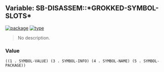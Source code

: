 ## Variable: SB-DISASSEM::\*GROKKED-SYMBOL-SLOTS\*
[![package](https://img.shields.io/badge/Package-SB--DISASSEM-5f9ea0.svg?style=social&colorA=999999)](../) [![type](https://img.shields.io/badge/Type-Variable-5f9ea0.svg?style=social&colorA=999999)](../#variable) 

> No description.

### Value
```
((1 . SYMBOL-VALUE) (3 . SYMBOL-INFO) (4 . SYMBOL-NAME) (5 . SYMBOL-PACKAGE))
```

